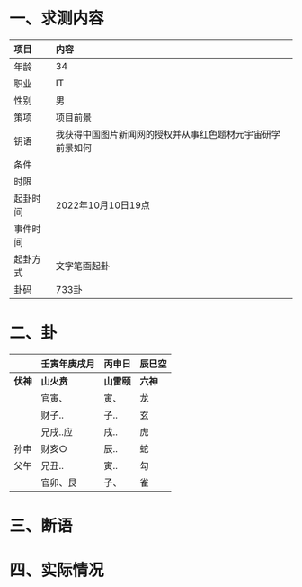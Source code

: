 # 一、求测内容
|项目|内容|
|:-|:-|
|年龄|34|
|职业|IT|
|性别|男|
|策项|项目前景|
|钥语|我获得中国图片新闻网的授权并从事红色题材元宇宙研学前景如何|
|条件||
|时限||
|起卦时间|2022年10月10日19点|
|事件时间||
|起卦方式|文字笔画起卦|
|卦码|733卦|

# 二、卦
||壬寅年庚戌月|丙申日|辰巳空|
|:-|:-|:-|:-|
|**伏神**|**山火贲**|**山雷颐**|**六神**|
||官寅、|寅、|龙|
||财子..|子..|玄|
||兄戌..应|戌..|虎|
|孙申|财亥○|辰..|蛇|
|父午|兄丑..|寅..|勾|
||官卯、艮|子、|雀|


# 三、断语

# 四、实际情况
